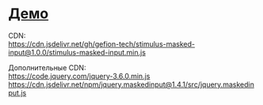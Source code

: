# [Демо](https://jsfiddle.net/schr0din9er/6wvkfcd8/125/)

CDN: <br />
https://cdn.jsdelivr.net/gh/gefion-tech/stimulus-masked-input@1.0.0/stimulus-masked-input.min.js

Дополнительные CDN:<br />
https://code.jquery.com/jquery-3.6.0.min.js <br />
https://cdn.jsdelivr.net/npm/jquery.maskedinput@1.4.1/src/jquery.maskedinput.js
